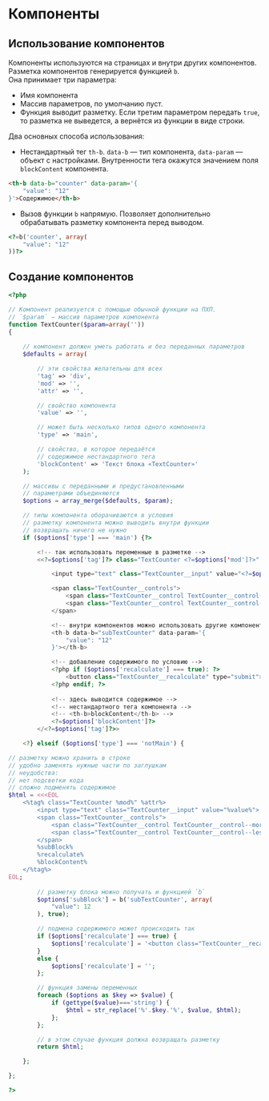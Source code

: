 # Компоненты

## Использование компонентов

Компоненты используются на страницах и внутри других компонентов. Разметка компонентов генерируется функцией `b`.   
Она принимает три параметра:

* Имя компонента
* Массив параметров, по умолчанию пуст.
* Функция выводит разметку. Если третим параметром передать `true`, то разметка не выведется, а вернётся из функции в виде строки.

Два основных способа использования:

* Нестандартный тег `th-b`. `data-b` — тип компонента, `data-param` — объект с настройками. Внутренности тега окажутся значением поля `blockContent` компонента.

```html
<th-b data-b="counter" data-param='{
	"value": "12"
}'>Содержимое</th-b>
```

* Вызов функции `b` напрямую. Позволяет дополнительно обрабатывать разметку компонента перед выводом.

```php
<?=b('counter', array(
	"value": "12"
))?>
```


## Создание компонентов

```php
<?php

// Компонент реализуется с помощью обычной функции на ПХП.
// `$param` — массив параметров компонента
function TextCounter($param=array(''))
{
	
	// компонент должен уметь работать и без переданных параметров
	$defaults = array(

		// эти свойства желательны для всех
		'tag' => 'div',
		'mod' => '',
		'attr' => '',

		// свойство компонента
		'value' => '',

		// может быть несколько типов одного компонента
		'type' => 'main',

		// свойство, в которое передаётся
		// содержимое нестандартного тега
		'blockContent' => 'Текст блока «TextCounter»'
	);

	// массивы с переданными и предустановленными
	// параметрами объединяются
	$options = array_merge($defaults, $param);

	// типы компонента оборачиваются в условия
	// разметку компонента можно выводить внутри функции
	// возвращать ничего не нужно
	if ($options['type'] === 'main') {?>

		<!-- так использовать переменные в разметке -->
		<<?=$options['tag']?> class="TextCounter <?=$options['mod']?>" <?=$options['attr']?>>

			<input type="text" class="TextCounter__input" value="<?=$options['value']?>">

			<span class="TextCounter__сontrols">
				<span class="TextCounter__сontrol TextCounter__сontrol--more" tabindex="0">Больше</span>
				<span class="TextCounter__сontrol TextCounter__сontrol--less" tabindex="0">Меньше</span>
			</span>

			<!-- внутри компонентов можно использовать другие компоненты -->
			<th-b data-b="subTextCounter" data-param='{
				"value": "12"
			}'></th-b>

			<!-- добавление содержимого по условию -->
			<?php if ($options['recalculate'] === true): ?>
				<button class="TextCounter__recalculate" type="submit">Пересчитать</button>
			<?php endif; ?>
						
			<!-- здесь выводится содержимое -->
			<!-- нестандартного тега компонента -->
			<!-- <th-b>blockContent</th-b> -->
			<?=$options['blockContent']?>
		</<?=$options['tag']?>>

	<?} elseif ($options['type'] === 'notMain') {

// разметку можно хранить в строке
// удобно заменять нужные части по заглушкам
// неудобства:
// нет подсветки кода
// сложно подменять содержимое
$html =	<<<EOL
	<%tag% class="TextCounter %mod%" %attr%>
		<input type="text" class="TextCounter__input" value="%value%">
		<span class="TextCounter__сontrols">
			<span class="TextCounter__сontrol TextCounter__сontrol--more" tabindex="0">Больше</span>
			<span class="TextCounter__сontrol TextCounter__сontrol--less" tabindex="0">Меньше</span>
		</span>
		%subBlock%
		%recalculate%
		%blockContent%
	</%tag%>
EOL;
		
		// разметку блока можно получать и функцией `b`
		$options['subBlock'] = b('subTextCounter', array(
			"value": 12
		), true);

		// подмена содержимого может происходить так
		if ($options['recalculate'] === true) {
			$options['recalculate'] = '<button class="TextCounter__recalculate" type="submit">Пересчитать</button>';
		}
		else {
			$options['recalculate'] = '';
		};

		// функция замены переменных
		foreach ($options as $key => $value) {
			if (gettype($value)==='string') {
				$html = str_replace('%'.$key.'%', $value, $html);
			};
		};

		// в этом случае функция должна возвращать разметку
		return $html;

	};

};

?>
```
